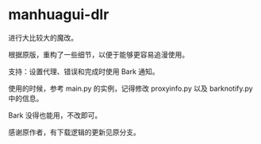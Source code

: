 # manhuagui-dlr

进行大比较大的魔改。

根据原版，重构了一些细节，以便于能够更容易追漫使用。

支持：设置代理、错误和完成时使用 Bark 通知。

使用的时候，参考 main.py 的实例，记得修改 proxyinfo.py 以及 barknotify.py 中的信息。

Bark 没得也能用，不改即可。

感谢原作者，有下载逻辑的更新见原分支。
